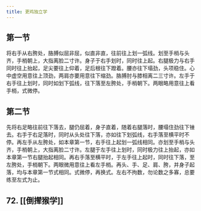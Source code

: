```yaml
---
title: 更鸡独立学
---
```


## 第一节

将右手从右胯处，胳膊似屈非屈，似直非直，往前往上划一弧线。划至手梢与头齐，手梢朝上，大指离脸二寸许。身子于右手划时，同时往上起。右腿极力与右手同时往上抬起，足尖要往上仰着，足后根往下蹬着。腰亦往下塌劲，头项稳住。心中虚空用意往上顶劲，两肩亦要用意往下缩劲。胳膊肘与膝相离二三寸许。左手于右手往上划时，同时如划下弧线，往下落至左胯处，手梢朝下。两眼略用意往上看手梢，式微停。
## 第二节

先将右足略往前往下落去，腿仍屈着，身子直着，随着右腿落时，腰塌住劲往下锉去。右手于右足落时，同时从头处往下落，亦如往下划弧线，右手落至横平时不停。再左手从左胯处，如本章第一节，右手往上起划一弧线相同。亦划至手梢与头齐，手梢朝上，大指离脸二寸许。左腿于左手往上划时，同时极力往上抬起，亦如本章第一节右腿抬起相同。再右手落至横平时，于左手往上起时，同时往下落，至左胯处，手梢朝下。两眼微用意往上看左手梢。再头、手、足、肩、胯，并身子起落，均与本章第一节式相同。式微停，再换式。左右不拘数，勿论数之多寡，总要练至左式为止。
## 72. [[倒撵猴学]]
##
